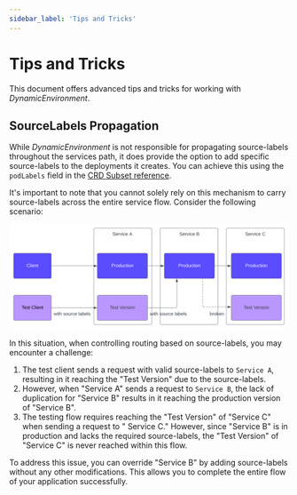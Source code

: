 ```yaml
---
sidebar_label: 'Tips and Tricks'
---
```


# Tips and Tricks

This document offers advanced tips and tricks for working with _DynamicEnvironment_.

## SourceLabels Propagation

While _DynamicEnvironment_ is not responsible for propagating source-labels throughout the services
path, it does provide the option to add specific source-labels to the deployments it creates. You
can achieve this using the `podLabels` field in
the [CRD Subset reference](../references/crd.md#subset).

It's important to note that you cannot solely rely on this mechanism to carry source-labels across
the entire service flow. Consider the following scenario:

![service-with-non-linear-overrides](../assets/img/source-labels.svg)

In this situation, when controlling routing based on source-labels, you may encounter a challenge:

1. The test client sends a request with valid source-labels to `Service A`, resulting in it reaching
   the "Test Version" due to the source-labels.
2. However, when "Service A" sends a request to `Service B`, the lack of duplication for "Service B"
   results in it reaching the production version of "Service B".
3. The testing flow requires reaching the "Test Version" of "Service C" when sending a request to "
   Service C." However, since "Service B" is in production and lacks the required source-labels,
   the "Test Version" of "Service C" is never reached within this flow.

To address this issue, you can override "Service B" by adding source-labels without any other
modifications. This allows you to complete the entire flow of your application successfully.
